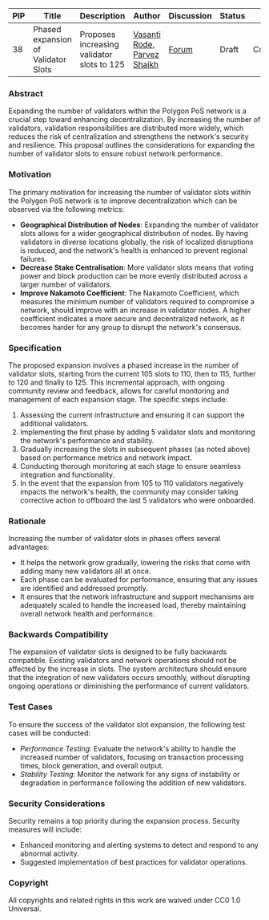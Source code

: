 | PIP | Title          | Description                | Author                        | Discussion                                                                  | Status      | Type                                     | Date                  |
|-----|----------------|----------------------------|-------------------------------|-----------------------------------------------------------------------------|-------------|------------------------------------------|-----------------------|
| 38 |Phased expansion of Validator Slots| Proposes increasing validator slots to 125| [Vasanti Rode](https://github.com/Vasanti01), [Parvez Shaikh](https://github.com/Maticparvez)| [Forum](https://forum.polygon.technology/t/pip-38-phased-expansion-of-validator-slots-on-polygon-pos/14200) | Draft | Contracts | 2024-5-5

### Abstract

Expanding the number of validators within the Polygon PoS network is a crucial step toward enhancing decentralization. By increasing the number of validators, validation responsibilities are distributed more widely, which reduces the risk of centralization and strengthens the network's security and resilience. This proposal outlines the considerations for expanding the number of validator slots to ensure robust network performance.

### Motivation

The primary motivation for increasing the number of validator slots within the Polygon PoS network is to improve decentralization which can be observed via the following metrics:

- **Geographical Distribution of Nodes**: Expanding the number of validator slots allows for a wider geographical distribution of nodes. By having validators in diverse locations globally, the risk of localized disruptions is reduced, and the network's health is enhanced to prevent regional failures.
- **Decrease Stake Centralisation**: More validator slots means that voting power and block production can be more evenly distributed across a larger number of validators.
- **Improve Nakamoto Coefficient**: The Nakamoto Coefficient, which measures the minimum number of validators required to compromise a network, should improve with an increase in validator nodes. A higher coefficient indicates a more secure and decentralized network, as it becomes harder for any group to disrupt the network's consensus.

### Specification

The proposed expansion involves a phased increase in the number of validator slots, starting from the current 105 slots to 110, then to 115, further to 120 and finally to 125. This incremental approach, with ongoing community review and feedback, allows for careful monitoring and management of each expansion stage. The specific steps include:

1. Assessing the current infrastructure and ensuring it can support the additional validators.
2. Implementing the first phase by adding 5 validator slots and monitoring the network's performance and stability.
3. Gradually increasing the slots in subsequent phases (as noted above) based on performance metrics and network impact.
4. Conducting thorough monitoring at each stage to ensure seamless integration and functionality.
5. In the event that the expansion from 105 to 110 validators negatively impacts the network's health, the community may consider taking corrective action to offboard the last 5 validators who were onboarded.

### Rationale

Increasing the number of validator slots in phases offers several advantages:

- It helps the network grow gradually, lowering the risks that come with adding many new validators all at once.
- Each phase can be evaluated for performance, ensuring that any issues are identified and addressed promptly.
- It ensures that the network infrastructure and support mechanisms are adequately scaled to handle the increased load, thereby maintaining overall network health and performance.

### Backwards Compatibility

The expansion of validator slots is designed to be fully backwards compatible. Existing validators and network operations should not be affected by the increase in slots. The system architecture should ensure that the integration of new validators occurs smoothly, without disrupting ongoing operations or diminishing the performance of current validators.

### Test Cases

To ensure the success of the validator slot expansion, the following test cases will be conducted:

- _Performance Testing_: Evaluate the network's ability to handle the increased number of validators, focusing on transaction processing times, block generation, and overall output.
- _Stability Testing_: Monitor the network for any signs of instability or degradation in performance following the addition of new validators.

### Security Considerations

Security remains a top priority during the expansion process. Security measures will include:

- Enhanced monitoring and alerting systems to detect and respond to any abnormal activity.
- Suggested implementation of best practices for validator operations.

### Copyright

All copyrights and related rights in this work are waived under CC0 1.0 Universal.
